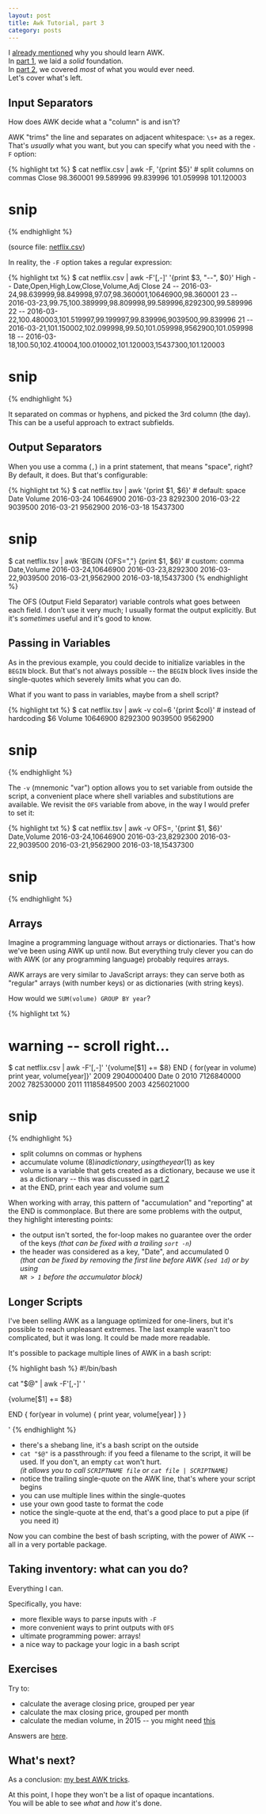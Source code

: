 ```yaml
---
layout: post
title: Awk Tutorial, part 3
category: posts
---
```


I [already mentioned](https://blog.jpalardy.com/posts/why-learn-awk/) why you should learn AWK.  
In [part 1](https://blog.jpalardy.com/posts/awk-tutorial-part-1/), we laid a _solid_ foundation.  
In [part 2](https://blog.jpalardy.com/posts/awk-tutorial-part-2/), we covered _most_ of what you would ever need.  
Let's cover what's left.


## Input Separators

How does AWK decide what a "column" is and isn't?

AWK "trims" the line and separates on adjacent whitespace: `\s+` as a regex.
That's _usually_ what you want, but you can specify what you need with the `-F`
option:

{% highlight txt %}
$ cat netflix.csv | awk -F, '{print $5}'     # split columns on commas
Close
98.360001
99.589996
99.839996
101.059998
101.120003
# snip
{% endhighlight %}

(source file: [netflix.csv]({{site.url}}/assets/awk-tutorials/netflix.csv))

In reality, the `-F` option takes a regular expression:

{% highlight txt %}
$ cat netflix.csv | awk -F'[,-]' '{print $3, "--", $0}'
High -- Date,Open,High,Low,Close,Volume,Adj Close
24 -- 2016-03-24,98.639999,98.849998,97.07,98.360001,10646900,98.360001
23 -- 2016-03-23,99.75,100.389999,98.809998,99.589996,8292300,99.589996
22 -- 2016-03-22,100.480003,101.519997,99.199997,99.839996,9039500,99.839996
21 -- 2016-03-21,101.150002,102.099998,99.50,101.059998,9562900,101.059998
18 -- 2016-03-18,100.50,102.410004,100.010002,101.120003,15437300,101.120003
# snip
{% endhighlight %}

It separated on commas or hyphens, and picked the 3rd column (the day). This
can be a useful approach to extract subfields.

## Output Separators

When you use a comma (`,`) in a print statement, that means "space", right?  
By default, it does. But that's configurable:

{% highlight txt %}
$ cat netflix.tsv | awk '{print $1, $6}'                    # default: space
Date Volume
2016-03-24 10646900
2016-03-23 8292300
2016-03-22 9039500
2016-03-21 9562900
2016-03-18 15437300
# snip

$ cat netflix.tsv | awk 'BEGIN {OFS=","} {print $1, $6}'    # custom: comma
Date,Volume
2016-03-24,10646900
2016-03-23,8292300
2016-03-22,9039500
2016-03-21,9562900
2016-03-18,15437300
{% endhighlight %}

The OFS (Output Field Separator) variable controls what goes between each
field. I don't use it very much; I usually format the output
explicitly. But it's _sometimes_ useful and it's good to know.


## Passing in Variables

As in the previous example, you could decide to initialize variables in the
`BEGIN` block. But that's not always possible -- the `BEGIN` block lives inside
the single-quotes which severely limits what you can do.

What if you want to pass in variables, maybe from a shell script?

{% highlight txt %}
$ cat netflix.tsv | awk -v col=6 '{print $col}'    # instead of hardcoding $6
Volume
10646900
8292300
9039500
9562900
# snip
{% endhighlight %}

The `-v` (mnemonic "var") option allows you to set variable from outside the
script, a convenient place where shell variables and substitutions are
available. We revisit the `OFS` variable from above, in the way I would prefer
to set it:

{% highlight txt %}
$ cat netflix.tsv | awk -v OFS=, '{print $1, $6}'
Date,Volume
2016-03-24,10646900
2016-03-23,8292300
2016-03-22,9039500
2016-03-21,9562900
2016-03-18,15437300
# snip
{% endhighlight %}


## Arrays

Imagine a programming language without arrays or dictionaries. That's how we've
been using AWK up until now. But everything truly clever you can do with AWK (or any programming language)
probably requires arrays.

AWK arrays are very similar to JavaScript arrays: they can serve both as
"regular" arrays (with number keys) or as dictionaries (with string keys).

How would we `SUM(volume) GROUP BY year`?

{% highlight txt %}
# warning -- scroll right...
$ cat netflix.csv | awk -F'[,-]' '{volume[$1] += $8} END { for(year in volume) print year, volume[year]}'
2009 2904000400
Date 0
2010 7126840000
2002 782530000
2011 11185849500
2003 4256021000
# snip
{% endhighlight %}

* split columns on commas or hyphens
* accumulate volume ($8) in a dictionary, using the year ($1) as key
* volume is a variable that gets created as a dictionary, because we use it as a dictionary -- this was discussed in [part 2](https://blog.jpalardy.com/posts/awk-tutorial-part-2/)
* at the END, print each year and volume sum

When working with array, this pattern of "accumulation" and "reporting" at the
END is commonplace. But there are some problems with the output, they highlight
interesting points:

* the output isn't sorted, the for-loop makes no guarantee over the order of the keys
  _(that can be fixed with a trailing `sort -n`)_
* the header was considered as a key, "Date", and accumulated 0  
  _(that can be fixed by removing the first line before AWK (`sed 1d`) or by using_  
  _`NR > 1` before the accumulator block)_


## Longer Scripts

I've been selling AWK as a language optimized for one-liners, but it's possible
to reach unpleasant extremes. The last example wasn't too complicated, but it was
long. It could be made more readable.

It's possible to package multiple lines of AWK in a bash script:

{% highlight bash %}
#!/bin/bash

cat "$@" | awk -F'[,-]' '

{volume[$1] += $8}

END {
  for(year in volume) {
    print year, volume[year]
  }
}

'
{% endhighlight %}

* there's a shebang line, it's a bash script on the outside
* `cat "$@"` is a passthrough: if you feed a filename to the script, it will be used. If you don't, an empty `cat` won't hurt.  
  _(it allows you to call `SCRIPTNAME file` or `cat file | SCRIPTNAME`)_
* notice the trailing single-quote on the AWK line, that's where your script begins
* you can use multiple lines within the single-quotes
* use your own good taste to format the code
* notice the single-quote at the end, that's a good place to put a pipe (if you need it)

Now you can combine the best of bash scripting, with the power of AWK -- all in
a very portable package.


## Taking inventory: what can you do?

Everything I can.

Specifically, you have:

* more flexible ways to parse inputs with `-F`
* more convenient ways to print outputs with `OFS`
* ultimate programming power: arrays!
* a nice way to package your logic in a bash script


## Exercises

Try to:

* calculate the average closing price, grouped per year
* calculate the max closing price, grouped per month
* calculate the median volume, in 2015 -- you might need [this](https://www.gnu.org/software/gawk/manual/html_node/Array-Sorting-Functions.html#Array-Sorting-Functions)

Answers are [here]({{site.url}}/assets/awk-tutorials/answers-part3.txt).

## What's next?

As a conclusion: [my best AWK tricks](https://blog.jpalardy.com/posts/my-best-awk-tricks/).

At this point, I hope they won't be a list of opaque incantations.  
You will be able to see _what_ and _how_ it's done.

